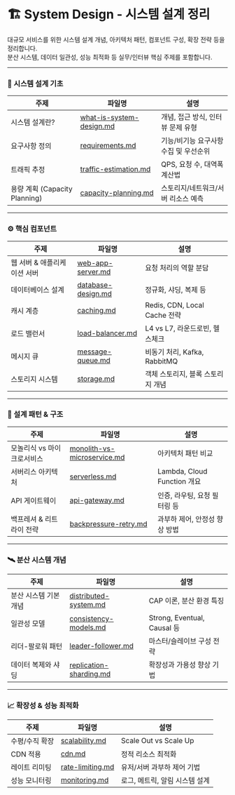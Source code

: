 # 🏗️ System Design - 시스템 설계 정리

대규모 서비스를 위한 시스템 설계 개념, 아키텍처 패턴, 컴포넌트 구성, 확장 전략 등을 정리합니다.  
분산 시스템, 데이터 일관성, 성능 최적화 등 실무/인터뷰 핵심 주제를 포함합니다.

---

### 🧱 시스템 설계 기초
| 주제 | 파일명 | 설명 |
|------|--------|------|
| 시스템 설계란? | [what-is-system-design.md](./notes/what-is-system-design.md) | 개념, 접근 방식, 인터뷰 문제 유형 |
| 요구사항 정의 | [requirements.md](./notes/requirements.md) | 기능/비기능 요구사항 수집 및 우선순위 |
| 트래픽 추정 | [traffic-estimation.md](./notes/traffic-estimation.md) | QPS, 요청 수, 대역폭 계산법 |
| 용량 계획 (Capacity Planning) | [capacity-planning.md](./notes/capacity-planning.md) | 스토리지/네트워크/서버 리소스 예측 |

---

### ⚙️ 핵심 컴포넌트
| 주제 | 파일명 | 설명 |
|------|--------|------|
| 웹 서버 & 애플리케이션 서버 | [web-app-server.md](./notes/web-app-server.md) | 요청 처리의 역할 분담 |
| 데이터베이스 설계 | [database-design.md](./notes/database-design.md) | 정규화, 샤딩, 복제 등 |
| 캐시 계층 | [caching.md](./notes/caching.md) | Redis, CDN, Local Cache 전략 |
| 로드 밸런서 | [load-balancer.md](./notes/load-balancer.md) | L4 vs L7, 라운드로빈, 헬스체크 |
| 메시지 큐 | [message-queue.md](./notes/message-queue.md) | 비동기 처리, Kafka, RabbitMQ |
| 스토리지 시스템 | [storage.md](./notes/storage.md) | 객체 스토리지, 블록 스토리지 개념 |

---

### 📐 설계 패턴 & 구조
| 주제 | 파일명 | 설명 |
|------|--------|------|
| 모놀리식 vs 마이크로서비스 | [monolith-vs-microservice.md](./notes/monolith-vs-microservice.md) | 아키텍처 패턴 비교 |
| 서버리스 아키텍처 | [serverless.md](./notes/serverless.md) | Lambda, Cloud Function 개요 |
| API 게이트웨이 | [api-gateway.md](./notes/api-gateway.md) | 인증, 라우팅, 요청 필터링 등 |
| 백프레셔 & 리트라이 전략 | [backpressure-retry.md](./notes/backpressure-retry.md) | 과부하 제어, 안정성 향상 방법 |

---

### 🛰️ 분산 시스템 개념
| 주제 | 파일명 | 설명 |
|------|--------|------|
| 분산 시스템 기본 개념 | [distributed-system.md](./notes/distributed-system.md) | CAP 이론, 분산 환경 특징 |
| 일관성 모델 | [consistency-models.md](./notes/consistency-models.md) | Strong, Eventual, Causal 등 |
| 리더-팔로워 패턴 | [leader-follower.md](./notes/leader-follower.md) | 마스터/슬레이브 구성 전략 |
| 데이터 복제와 샤딩 | [replication-sharding.md](./notes/replication-sharding.md) | 확장성과 가용성 향상 기법 |

---

### 📈 확장성 & 성능 최적화
| 주제 | 파일명 | 설명 |
|------|--------|------|
| 수평/수직 확장 | [scalability.md](./notes/scalability.md) | Scale Out vs Scale Up |
| CDN 적용 | [cdn.md](./notes/cdn.md) | 정적 리소스 최적화 |
| 레이트 리미팅 | [rate-limiting.md](./notes/rate-limiting.md) | 유저/서버 과부하 제어 기법 |
| 성능 모니터링 | [monitoring.md](./notes/monitoring.md) | 로그, 메트릭, 알림 시스템 설계 |

